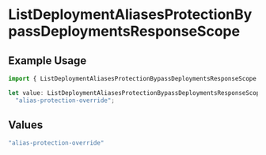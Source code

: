 # ListDeploymentAliasesProtectionBypassDeploymentsResponseScope

## Example Usage

```typescript
import { ListDeploymentAliasesProtectionBypassDeploymentsResponseScope } from "@simplesagar/vercel/models/listdeploymentaliasesop.js";

let value: ListDeploymentAliasesProtectionBypassDeploymentsResponseScope =
  "alias-protection-override";
```

## Values

```typescript
"alias-protection-override"
```